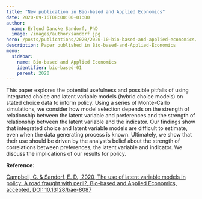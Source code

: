 ```yaml
---
title: "New publication in Bio-based and Applied Economics"
date: 2020-09-16T08:00:00+01:00
author:
  name: Erlend Dancke Sandorf, PhD
  image: /images/author/sandorf.jpg
hero: /posts/publications/2020/2020-10-bio-based-and-applied-economics/bio-based-and-applied.jpg
description: Paper published in Bio-based-and-Applied-Economics
menu:
  sidebar:
    name: Bio-based and Applied Economics
    identifier: bio-based-01
    parent: 2020
---
```


This paper explores the potential usefulness and possible pitfalls of using integrated choice and latent variable models (hybrid choice models) on stated choice data to inform policy. Using a series of Monte-Carlo simulations, we consider how model selection depends on the strength of relationship between the latent variable and preferences and the strength of relationship between the latent variable and the indicator. Our findings show that integrated choice and latent variable models are difficult to estimate, even when the data generating process is known. Ultimately, we show that their use should be driven by the analyst’s belief about the strength of correlations between preferences, the latent variable and indicator. We discuss the implications of our results for policy.

**Reference:**

[Campbell, C. & Sandorf, E. D., 2020, The use of latent variable models in policy: A road fraught with peril?, Bio-based and Applied Economics, accepted, DOI: 10.13128/bae-8087 ](https://drive.google.com/file/d/1q8HPTKNDtMv-sbnT4Y-YBOlwUMimbnst/view)